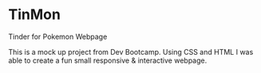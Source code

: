 # TinMon
Tinder for Pokemon Webpage


This is a mock up project from Dev Bootcamp. Using CSS and HTML I was able to create a fun small responsive & interactive webpage. 
